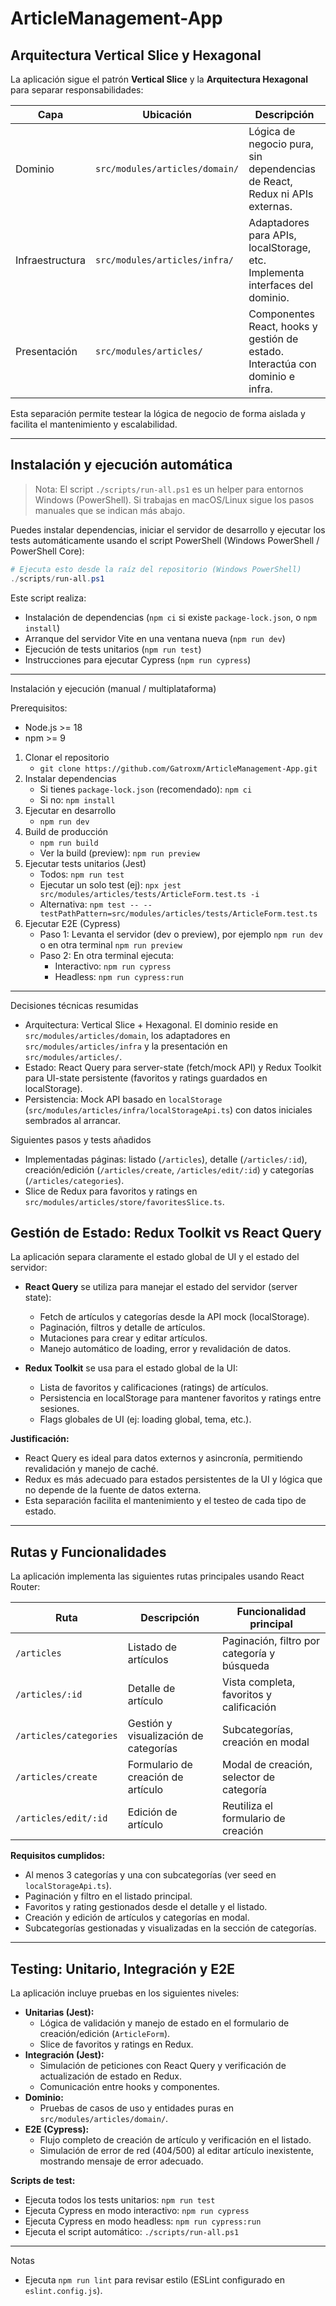 # ArticleManagement-App

## Arquitectura Vertical Slice y Hexagonal

La aplicación sigue el patrón **Vertical Slice** y la **Arquitectura Hexagonal** para separar responsabilidades:

| Capa            | Ubicación                                 | Descripción                                                                 |
|-----------------|-------------------------------------------|-----------------------------------------------------------------------------|
| Dominio         | `src/modules/articles/domain/`            | Lógica de negocio pura, sin dependencias de React, Redux ni APIs externas.  |
| Infraestructura | `src/modules/articles/infra/`             | Adaptadores para APIs, localStorage, etc. Implementa interfaces del dominio.|
| Presentación    | `src/modules/articles/`                   | Componentes React, hooks y gestión de estado. Interactúa con dominio e infra.|

Esta separación permite testear la lógica de negocio de forma aislada y facilita el mantenimiento y escalabilidad.

---

## Instalación y ejecución automática

> Nota: El script `./scripts/run-all.ps1` es un helper para entornos Windows (PowerShell). Si trabajas en macOS/Linux sigue los pasos manuales que se indican más abajo.

Puedes instalar dependencias, iniciar el servidor de desarrollo y ejecutar los tests automáticamente usando el script PowerShell (Windows PowerShell / PowerShell Core):

```powershell
# Ejecuta esto desde la raíz del repositorio (Windows PowerShell)
./scripts/run-all.ps1
```

Este script realiza:
- Instalación de dependencias (`npm ci` si existe `package-lock.json`, o `npm install`)
- Arranque del servidor Vite en una ventana nueva (`npm run dev`)
- Ejecución de tests unitarios (`npm run test`)
- Instrucciones para ejecutar Cypress (`npm run cypress`)

---

Instalación y ejecución (manual / multiplataforma)

Prerequisitos:
- Node.js >= 18
- npm >= 9

1. Clonar el repositorio
   - `git clone https://github.com/Gatroxm/ArticleManagement-App.git`
2. Instalar dependencias
   - Si tienes `package-lock.json` (recomendado): `npm ci`
   - Si no: `npm install`
3. Ejecutar en desarrollo
   - `npm run dev`
4. Build de producción
   - `npm run build`
   - Ver la build (preview): `npm run preview`
5. Ejecutar tests unitarios (Jest)
   - Todos: `npm run test`
   - Ejecutar un solo test (ej): `npx jest src/modules/articles/tests/ArticleForm.test.ts -i`
   - Alternativa: `npm test -- --testPathPattern=src/modules/articles/tests/ArticleForm.test.ts`
6. Ejecutar E2E (Cypress)
   - Paso 1: Levanta el servidor (dev o preview), por ejemplo `npm run dev` o en otra terminal `npm run preview`
   - Paso 2: En otra terminal ejecuta:
     - Interactivo: `npm run cypress`
     - Headless: `npm run cypress:run`

---

Decisiones técnicas resumidas
- Arquitectura: Vertical Slice + Hexagonal. El dominio reside en `src/modules/articles/domain`, los adaptadores en `src/modules/articles/infra` y la presentación en `src/modules/articles/`.
- Estado: React Query para server-state (fetch/mock API) y Redux Toolkit para UI-state persistente (favoritos y ratings guardados en localStorage).
- Persistencia: Mock API basado en `localStorage` (`src/modules/articles/infra/localStorageApi.ts`) con datos iniciales sembrados al arrancar.

Siguientes pasos y tests añadidos
- Implementadas páginas: listado (`/articles`), detalle (`/articles/:id`), creación/edición (`/articles/create`, `/articles/edit/:id`) y categorías (`/articles/categories`).
- Slice de Redux para favoritos y ratings en `src/modules/articles/store/favoritesSlice.ts`.

## Gestión de Estado: Redux Toolkit vs React Query

La aplicación separa claramente el estado global de UI y el estado del servidor:

- **React Query** se utiliza para manejar el estado del servidor (server state):
  - Fetch de artículos y categorías desde la API mock (localStorage).
  - Paginación, filtros y detalle de artículos.
  - Mutaciones para crear y editar artículos.
  - Manejo automático de loading, error y revalidación de datos.

- **Redux Toolkit** se usa para el estado global de la UI:
  - Lista de favoritos y calificaciones (ratings) de artículos.
  - Persistencia en localStorage para mantener favoritos y ratings entre sesiones.
  - Flags globales de UI (ej: loading global, tema, etc.).

**Justificación:**
- React Query es ideal para datos externos y asincronía, permitiendo revalidación y manejo de caché.
- Redux es más adecuado para estados persistentes de la UI y lógica que no depende de la fuente de datos externa.
- Esta separación facilita el mantenimiento y el testeo de cada tipo de estado.

---

## Rutas y Funcionalidades

La aplicación implementa las siguientes rutas principales usando React Router:

| Ruta                   | Descripción                                      | Funcionalidad principal                       |
|------------------------|--------------------------------------------------|-----------------------------------------------|
| `/articles`            | Listado de artículos                             | Paginación, filtro por categoría y búsqueda   |
| `/articles/:id`        | Detalle de artículo                              | Vista completa, favoritos y calificación      |
| `/articles/categories` | Gestión y visualización de categorías            | Subcategorías, creación en modal              |
| `/articles/create`     | Formulario de creación de artículo                | Modal de creación, selector de categoría      |
| `/articles/edit/:id`   | Edición de artículo                              | Reutiliza el formulario de creación           |

**Requisitos cumplidos:**
- Al menos 3 categorías y una con subcategorías (ver seed en `localStorageApi.ts`).
- Paginación y filtro en el listado principal.
- Favoritos y rating gestionados desde el detalle y el listado.
- Creación y edición de artículos y categorías en modal.
- Subcategorías gestionadas y visualizadas en la sección de categorías.

---

## Testing: Unitario, Integración y E2E

La aplicación incluye pruebas en los siguientes niveles:

- **Unitarias (Jest):**
  - Lógica de validación y manejo de estado en el formulario de creación/edición (`ArticleForm`).
  - Slice de favoritos y ratings en Redux.
- **Integración (Jest):**
  - Simulación de peticiones con React Query y verificación de actualización de estado en Redux.
  - Comunicación entre hooks y componentes.
- **Dominio:**
  - Pruebas de casos de uso y entidades puras en `src/modules/articles/domain/`.
- **E2E (Cypress):**
  - Flujo completo de creación de artículo y verificación en el listado.
  - Simulación de error de red (404/500) al editar artículo inexistente, mostrando mensaje de error adecuado.

**Scripts de test:**
- Ejecuta todos los tests unitarios: `npm run test`
- Ejecuta Cypress en modo interactivo: `npm run cypress`
- Ejecuta Cypress en modo headless: `npm run cypress:run`
- Ejecuta el script automático: `./scripts/run-all.ps1`

---

Notas
- Ejecuta `npm run lint` para revisar estilo (ESLint configurado en `eslint.config.js`).
